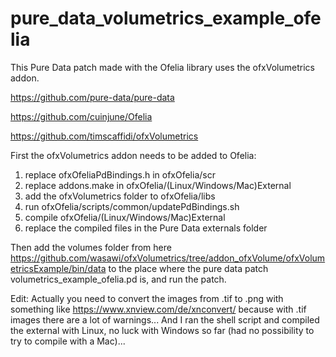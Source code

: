 # pure_data_volumetrics_example_ofelia


This Pure Data patch made with the Ofelia library uses the ofxVolumetrics addon.

https://github.com/pure-data/pure-data

https://github.com/cuinjune/Ofelia

https://github.com/timscaffidi/ofxVolumetrics


First the ofxVolumetrics addon needs to be added to Ofelia:
1. replace ofxOfeliaPdBindings.h in ofxOfelia/scr
2. replace addons.make in ofxOfelia/(Linux/Windows/Mac)External
3. add the ofxVolumetrics folder to ofxOfelia/libs
4. run ofxOfelia/scripts/common/updatePdBindings.sh
5. compile ofxOfelia/(Linux/Windows/Mac)External
6. replace the compiled files in the Pure Data externals folder

Then add the volumes folder from here https://github.com/wasawi/ofxVolumetrics/tree/addon_ofxVolume/ofxVolumetricsExample/bin/data to the place where the pure data patch volumetrics_example_ofelia.pd is, and run the patch.

Edit: Actually you need to convert the images from .tif to .png with something like https://www.xnview.com/de/xnconvert/ because with .tif images there are a lot of warnings... And I ran the shell script and compiled the external with Linux, no luck with Windows so far (had no possibility to try to compile with a Mac)...
